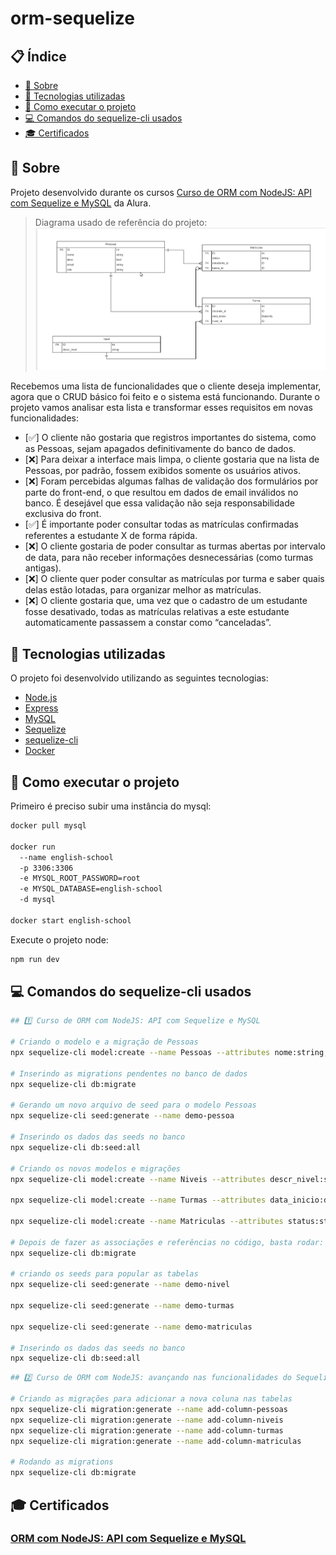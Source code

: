 # orm-sequelize

## 📋 Índice
- [📖 Sobre](#-Sobre)
- [🚀 Tecnologias utilizadas](#-Tecnologias-utilizadas)
- [📌 Como executar o projeto](#-Como-executar-o-projeto)
- [💻 Comandos do sequelize-cli usados](#-Comandos-do-sequelize-cli-usados)
- [🎓 Certificados](#-Certificados)

## 📖 Sobre
Projeto desenvolvido durante os cursos [Curso de ORM com NodeJS: API com Sequelize e MySQL](https://cursos.alura.com.br/course/orm-nodejs-api-sequelize-mysql) da Alura.

> Diagrama usado de referência do projeto:
![Diagrama](assets/diagram.png)

Recebemos uma lista de funcionalidades que o cliente deseja implementar, agora que o CRUD básico foi feito e o sistema está funcionando. Durante o projeto vamos analisar esta lista e transformar esses requisitos em novas funcionalidades: 

- [✅] O cliente não gostaria que registros importantes do sistema, como as Pessoas, sejam apagados definitivamente do banco de dados. 
- [❌] Para deixar a interface mais limpa, o cliente gostaria que na lista de Pessoas, por padrão, fossem exibidos somente os usuários ativos.
- [❌] Foram percebidas algumas falhas de validação dos formulários por parte do front-end, o que resultou em dados de email inválidos no banco. É desejável que essa validação não seja responsabilidade exclusiva do front.
- [✅] É importante poder consultar todas as matrículas confirmadas referentes a estudante X de forma rápida.
- [❌] O cliente gostaria de poder consultar as turmas abertas por intervalo de data, para não receber informações desnecessárias (como turmas antigas).
- [❌] O cliente quer poder consultar as matrículas por turma e saber quais delas estão lotadas, para organizar melhor as matrículas.
- [❌] O cliente gostaria que, uma vez que o cadastro de um estudante fosse desativado, todas as matrículas relativas a este estudante automaticamente passassem a constar como “canceladas”.

## 🚀 Tecnologias utilizadas
O projeto foi desenvolvido utilizando as seguintes tecnologias:

- [Node.js](https://nodejs.org/en)
- [Express](https://expressjs.com/)
- [MySQL](https://www.mysql.com/)
- [Sequelize](https://sequelize.org/)
- [sequelize-cli](https://github.com/sequelize/cli)
- [Docker](https://www.docker.com/)

## 📌 Como executar o projeto

Primeiro é preciso subir uma instância do mysql:
```bash
docker pull mysql

docker run 
  --name english-school
  -p 3306:3306
  -e MYSQL_ROOT_PASSWORD=root
  -e MYSQL_DATABASE=english-school
  -d mysql

docker start english-school
```

Execute o projeto node:
```bash
npm run dev
```
## 💻 Comandos do sequelize-cli usados

```bash
## 1️⃣ Curso de ORM com NodeJS: API com Sequelize e MySQL

# Criando o modelo e a migração de Pessoas
npx sequelize-cli model:create --name Pessoas --attributes nome:string,ativo:boolean,email:string,role:string

# Inserindo as migrations pendentes no banco de dados
npx sequelize-cli db:migrate

# Gerando um novo arquivo de seed para o modelo Pessoas
npx sequelize-cli seed:generate --name demo-pessoa

# Inserindo os dados das seeds no banco
npx sequelize-cli db:seed:all

# Criando os novos modelos e migrações
npx sequelize-cli model:create --name Niveis --attributes descr_nivel:string

npx sequelize-cli model:create --name Turmas --attributes data_inicio:dateonly

npx sequelize-cli model:create --name Matriculas --attributes status:string

# Depois de fazer as associações e referências no código, basta rodar:
npx sequelize-cli db:migrate

# criando os seeds para popular as tabelas
npx sequelize-cli seed:generate --name demo-nivel

npx sequelize-cli seed:generate --name demo-turmas

npx sequelize-cli seed:generate --name demo-matriculas

# Inserindo os dados das seeds no banco
npx sequelize-cli db:seed:all
```

```bash
## 2️⃣ Curso de ORM com NodeJS: avançando nas funcionalidades do Sequelize

# Criando as migrações para adicionar a nova coluna nas tabelas
npx sequelize-cli migration:generate --name add-column-pessoas
npx sequelize-cli migration:generate --name add-column-niveis
npx sequelize-cli migration:generate --name add-column-turmas
npx sequelize-cli migration:generate --name add-column-matriculas

# Rodando as migrations
npx sequelize-cli db:migrate
```

## 🎓 Certificados
### [ORM com NodeJS: API com Sequelize e MySQL](https://cursos.alura.com.br/certificate/d72a0efc-d5bf-4d51-8fd0-220fba2f7908?lang=pt_BR)
